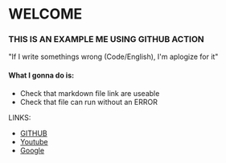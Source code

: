 # WELCOME
### THIS IS AN EXAMPLE ME USING GITHUB ACTION


"If I write somethings wrong (Code/English), I'm aplogize for it"

#### What I gonna do is:
- Check that markdown file link are useable
- Check that file can run without an ERROR

LINKS:
- [GITHUB](www.github.com/phurits)
- [Youtube](www.youtube.com)
- [Google](www.google.com)